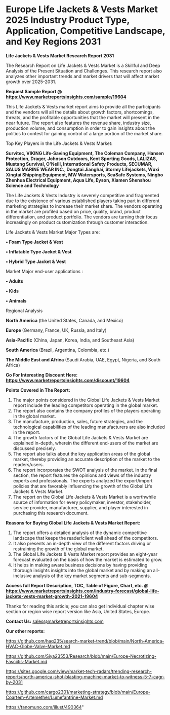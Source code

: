 # Europe Life Jackets & Vests Market 2025 Industry Product Type, Application, Competitive Landscape, and Key Regions 2031

<strong>Life Jackets & Vests Market Research Report 2031</strong>

The Research Report on Life Jackets & Vests Market is a Skillful and Deep Analysis of the Present Situation and Challenges. This research report also analyzes other important trends and market drivers that will affect market growth over 2025-2031.

<strong>Request Sample Report @ <a href=https://www.marketreportsinsights.com/sample/19604>https://www.marketreportsinsights.com/sample/19604</a></strong>

This Life Jackets & Vests market report aims to provide all the participants and the vendors will all the details about growth factors, shortcomings, threats, and the profitable opportunities that the market will present in the near future. The report also features the revenue share, industry size, production volume, and consumption in order to gain insights about the politics to contest for gaining control of a large portion of the market share.

Top Key Players in the Life Jackets & Vests Market:

<strong>Survitec, VIKING Life-Saving Equipment, The Coleman Company, Hansen Protection, Drager, Johnson Outdoors, Kent Sporting Goods, LALIZAS, Mustang Survival, O'Neill, International Safety Products, SECUMAR, SALUS MARINE WEAR INC., Dongtai Jianghai, Stormy Lifejackets, Wuxi Xingtai Shipping Equipment, MW Watersports, SeaSafe Systems, Ningbo Zhenhua Electrical Equipment, Aqua Life, Eyson, Xiamen Shenshou Science and Technology</strong>

The Life Jackets & Vests Industry is severely competitive and fragmented due to the existence of various established players taking part in different marketing strategies to increase their market share. The vendors operating in the market are profiled based on price, quality, brand, product differentiation, and product portfolio. The vendors are turning their focus increasingly on product customization through customer interaction.

Life Jackets & Vests Market Major Types are:

<strong>• Foam Type Jacket & Vest

• Inflatable Type Jacket & Vest

• Hybrid Type Jacket & Vest</strong>

Market Major end-user applications :

<strong>• Adults

• Kids

• Animals</strong>

Regional Analysis

</u><strong><b>North America</b></strong> (the United States, Canada, and Mexico)

<strong><b>Europe </b></strong>(Germany, France, UK, Russia, and Italy)

<strong><b>Asia-Pacific</b></strong> (China, Japan, Korea, India, and Southeast Asia)

<strong><b>South America</b></strong> (Brazil, Argentina, Colombia, etc.)

<strong><b>The Middle East and Africa</b></strong> (Saudi Arabia, UAE, Egypt, Nigeria, and South Africa)

<strong>Go For Interesting Discount Here: <a href=https://www.marketreportsinsights.com/discount/19604>https://www.marketreportsinsights.com/discount/19604</a></strong>

<strong>Points Covered in The Report:</strong>
<ol>
  <li>The major points considered in the Global Life Jackets & Vests Market report include the leading competitors operating in the global market.</li>
  <li>The report also contains the company profiles of the players operating in the global market.</li>
  <li>The manufacture, production, sales, future strategies, and the technological capabilities of the leading manufacturers are also included in the report.</li>
  <li>The growth factors of the Global Life Jackets & Vests Market are explained in-depth, wherein the different end-users of the market are discussed precisely.</li>
  <li>The report also talks about the key application areas of the global market, thereby providing an accurate description of the market to the readers/users.</li>
  <li>The report incorporates the SWOT analysis of the market. In the final section, the report features the opinions and views of the industry experts and professionals. The experts analyzed the export/import policies that are favorably influencing the growth of the Global Life Jackets & Vests Market.</li>
  <li>The report on the Global Life Jackets & Vests Market is a worthwhile source of information for every policymaker, investor, stakeholder, service provider, manufacturer, supplier, and player interested in purchasing this research document.</li>
</ol>
<strong>Reasons for Buying Global Life Jackets & Vests Market Report:</strong>

<ol>
  <li>The report offers a detailed analysis of the dynamic competitive landscape that keeps the reader/client well ahead of the competitors.</li>
  <li>It also presents an in-depth view of the different factors driving or restraining the growth of the global market.</li>
  <li>The Global Life Jackets & Vests Market report provides an eight-year forecast evaluated on the basis of how the market is estimated to grow.</li>
  <li>It helps in making aware business decisions by having providing thorough insights insights into the global market and by making an all-inclusive analysis of the key market segments and sub-segments.</li>
</ol>
<strong>Access full Report Description, TOC, Table of Figure, Chart, etc. @ <a href=https://www.marketreportsinsights.com/industry-forecast/global-life-jackets-vests-market-growth-2021-19604>https://www.marketreportsinsights.com/industry-forecast/global-life-jackets-vests-market-growth-2021-19604</a></strong>


Thanks for reading this article; you can also get individual chapter wise section or region wise report version like Asia, United States, Europe.

<strong>Contact Us:</strong>
sales@marketreportsinsights.com

<strong>Our other reports:</strong>

<a href=https://github.com/haq235/search-market-trend/blob/main/North-America-HVAC-Globe-Valve-Market.md>https://github.com/haq235/search-market-trend/blob/main/North-America-HVAC-Globe-Valve-Market.md</a>

<a href=https://github.com/Siya23553/Research/blob/main/Europe-Necrotizing-Fasciitis-Market.md>https://github.com/Siya23553/Research/blob/main/Europe-Necrotizing-Fasciitis-Market.md</a>

<a href=https://sites.google.com/view/market-tech-radars/trending-research-reports/north-america-shot-blasting-machine-market-to-witness-5-7-cagr-by-2031>https://sites.google.com/view/market-tech-radars/trending-research-reports/north-america-shot-blasting-machine-market-to-witness-5-7-cagr-by-2031</a>

<a href=https://github.com/cargo2301/marketing-strategy/blob/main/Europe-Coartem-Artemether/Lumefantrine-Market.md>https://github.com/cargo2301/marketing-strategy/blob/main/Europe-Coartem-Artemether/Lumefantrine-Market.md</a>

<a href=https://tanomuno.com/illust/490364>https://tanomuno.com/illust/490364</a>"

